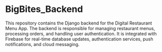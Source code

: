 # BigBites_Backend
This repository contains the Django backend for the Digital Restaurant Menu App. The backend is responsible for managing restaurant menus, processing orders, and handling user authentication. It is integrated with Firebase for real-time database updates, authentication services, push notifications, and cloud messaging.
